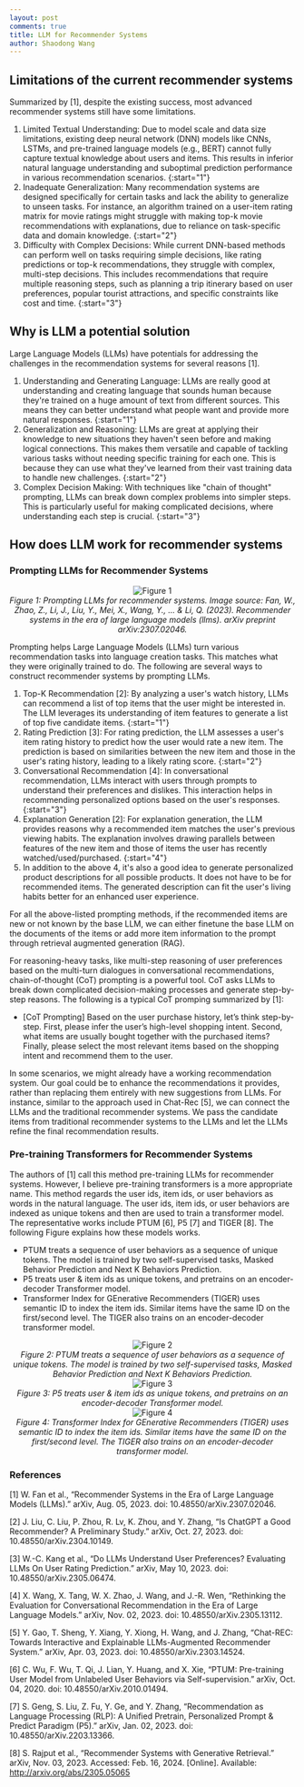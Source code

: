 ```yaml
---
layout: post
comments: true
title: LLM for Recommender Systems
author: Shaodong Wang
---
```


## Limitations of the current recommender systems
Summarized by \[1\], despite the existing success, most advanced recommender systems still have some limitations.

1.	Limited Textual Understanding: Due to model scale and data size limitations, existing deep neural network (DNN) models like CNNs, LSTMs, and pre-trained language models (e.g., BERT) cannot fully capture textual knowledge about users and items. This results in inferior natural language understanding and suboptimal prediction performance in various recommendation scenarios.
{:start="1"}
2.	Inadequate Generalization: Many recommendation systems are designed specifically for certain tasks and lack the ability to generalize to unseen tasks. For instance, an algorithm trained on a user-item rating matrix for movie ratings might struggle with making top-k movie recommendations with explanations, due to reliance on task-specific data and domain knowledge.
{:start="2"}
3.	Difficulty with Complex Decisions: While current DNN-based methods can perform well on tasks requiring simple decisions, like rating predictions or top-k recommendations, they struggle with complex, multi-step decisions. This includes recommendations that require multiple reasoning steps, such as planning a trip itinerary based on user preferences, popular tourist attractions, and specific constraints like cost and time.
{:start="3"}

## Why is LLM a potential solution
Large Language Models (LLMs) have potentials for addressing the challenges in the recommendation systems for several reasons \[1\]. 

1.	Understanding and Generating Language: LLMs are really good at understanding and creating language that sounds human because they're trained on a huge amount of text from different sources. This means they can better understand what people want and provide more natural responses.
{:start="1"}
2.	Generalization and Reasoning: LLMs are great at applying their knowledge to new situations they haven't seen before and making logical connections. This makes them versatile and capable of tackling various tasks without needing specific training for each one. This is because they can use what they've learned from their vast training data to handle new challenges.
{:start="2"}
3.	Complex Decision Making: With techniques like "chain of thought" prompting, LLMs can break down complex problems into simpler steps. This is particularly useful for making complicated decisions, where understanding each step is crucial.
{:start="3"}

## How does LLM work for recommender systems

### Prompting LLMs for Recommender Systems

<div style="text-align: center">
  <img src="{{ site.url }}{{ site.baseurl }}/assets/images/llm4recsys/prompting.png" 
  alt="Figure 1">
  <figcaption><em>Figure 1: Prompting LLMs for recommender systems. Image source: Fan, W., Zhao, Z., Li, J., Liu, Y., Mei, X., Wang, Y., ... & Li, Q. (2023). Recommender systems in the era of large language models (llms). arXiv preprint arXiv:2307.02046.</em></figcaption>
</div>

Prompting helps Large Language Models (LLMs) turn various recommendation tasks into language creation tasks. This matches what they were originally trained to do. The following are several ways to construct recommender systems by prompting LLMs. 

1.	Top-K Recommendation \[2\]: By analyzing a user's watch history, LLMs can recommend a list of top items that the user might be interested in. The LLM leverages its understanding of item features to generate a list of top five candidate items.
{:start="1"}
2.	Rating Prediction \[3\]: For rating prediction, the LLM assesses a user's item rating history to predict how the user would rate a new item. The prediction is based on similarities between the new item and those in the user's rating history, leading to a likely rating score.
{:start="2"}
3.	Conversational Recommendation \[4\]: In conversational recommendation, LLMs interact with users through prompts to understand their preferences and dislikes. This interaction helps in recommending personalized options based on the user's responses.
{:start="3"}
4.	Explanation Generation \[2\]: For explanation generation, the LLM provides reasons why a recommended item matches the user's previous viewing habits. The explanation involves drawing parallels between features of the new item and those of items the user has recently watched/used/purchased.
{:start="4"}
5. In addition to the above 4, it's also a good idea to generate personalized product descriptions for all possible products. It does not have to be for recommended items. The generated description can fit the user's living habits better for an enhanced user experience. 

For all the above-listed prompting methods, if the recommended items are new or not known by the base LLM, we can either finetune the base LLM on the documents of the items or add more item information to the prompt through retrieval augmented generation (RAG). 

For reasoning-heavy tasks, like multi-step reasoning of user preferences based on the multi-turn dialogues in conversational recommendations, chain-of-thought (CoT) prompting is a powerful tool. CoT asks LLMs to break down complicated decision-making processes and generate step-by-step reasons. The following is a typical CoT promping summarized by \[1\]:
-	\[CoT Prompting\] Based on the user purchase history, let’s think step-by-step. First, please infer the user’s high-level shopping intent. Second, what items are usually bought together with the purchased items? Finally, please select the most relevant items based on the shopping intent and recommend them to the user.


In some scenarios, we might already have a working recommendation system. Our goal could be to enhance the recommendations it provides, rather than replacing them entirely with new suggestions from LLMs. For instance, similar to the approach used in Chat-Rec \[5\], we can connect the LLMs and the traditional recommender systems. We pass the candidate items from traditional recommender systems to the LLMs and let the LLMs refine the final recommendation results. 



### Pre-training Transformers for Recommender Systems
The authors of \[1\] call this method pre-training LLMs for recommender systems. However, I believe pre-training transformers is a more appropriate name. This method regards the user ids, item ids, or user behaviors as words in the natural language. The user ids, item ids, or user behaviors are indexed as unique tokens and then are used to train a transformer model. The representative works include PTUM \[6\], P5 \[7\] and TIGER \[8\]. The following Figure explains how these models works.
- PTUM treats a sequence of user behaviors as a sequence of unique tokens. The model is trained by two self-supervised tasks, Masked Behavior Prediction and Next K Behaviors Prediction.
- P5 treats user & item ids as unique tokens, and pretrains on an encoder-decoder Transformer model.
- Transformer Index for GEnerative Recommenders (TIGER) uses semantic ID to index the item ids. Similar items have the same ID on the first/second level. The TIGER also trains on an encoder-decoder transformer model.

<div style="text-align: center">
  <img src="{{ site.url }}{{ site.baseurl }}/assets/images/llm4recsys/ptum.png" 
  alt="Figure 2">
  <figcaption><em>Figure 2: PTUM treats a sequence of user behaviors as a sequence of unique tokens. The model is trained by two self-supervised tasks, Masked Behavior Prediction and Next K Behaviors Prediction. </em></figcaption>
</div>

<div style="text-align: center">
  <img src="{{ site.url }}{{ site.baseurl }}/assets/images/llm4recsys/p5.png" 
  alt="Figure 3">
  <figcaption><em>Figure 3: P5 treats user & item ids as unique tokens, and pretrains on an encoder-decoder Transformer model.  </em></figcaption>
</div>

<div style="text-align: center">
  <img src="{{ site.url }}{{ site.baseurl }}/assets/images/llm4recsys/TIGER.png" 
  alt="Figure 4">
  <figcaption><em>Figure 4: Transformer Index for GEnerative Recommenders (TIGER) uses semantic ID to index the item ids. Similar items have the same ID on the first/second level. The TIGER also trains on an encoder-decoder transformer model. </em></figcaption>
</div>

### References

\[1\]	W. Fan et al., “Recommender Systems in the Era of Large Language Models (LLMs).” arXiv, Aug. 05, 2023. doi: 10.48550/arXiv.2307.02046.

\[2\]	J. Liu, C. Liu, P. Zhou, R. Lv, K. Zhou, and Y. Zhang, “Is ChatGPT a Good Recommender? A Preliminary Study.” arXiv, Oct. 27, 2023. doi: 10.48550/arXiv.2304.10149.

\[3\]	W.-C. Kang et al., “Do LLMs Understand User Preferences? Evaluating LLMs On User Rating Prediction.” arXiv, May 10, 2023. doi: 10.48550/arXiv.2305.06474.

\[4\]	X. Wang, X. Tang, W. X. Zhao, J. Wang, and J.-R. Wen, “Rethinking the Evaluation for Conversational Recommendation in the Era of Large Language Models.” arXiv, Nov. 02, 2023. doi: 10.48550/arXiv.2305.13112.

\[5\]	Y. Gao, T. Sheng, Y. Xiang, Y. Xiong, H. Wang, and J. Zhang, “Chat-REC: Towards Interactive and Explainable LLMs-Augmented Recommender System.” arXiv, Apr. 03, 2023. doi: 10.48550/arXiv.2303.14524.

\[6\]	C. Wu, F. Wu, T. Qi, J. Lian, Y. Huang, and X. Xie, “PTUM: Pre-training User Model from Unlabeled User Behaviors via Self-supervision.” arXiv, Oct. 04, 2020. doi: 10.48550/arXiv.2010.01494.

\[7\]	S. Geng, S. Liu, Z. Fu, Y. Ge, and Y. Zhang, “Recommendation as Language Processing (RLP): A Unified Pretrain, Personalized Prompt & Predict Paradigm (P5).” arXiv, Jan. 02, 2023. doi: 10.48550/arXiv.2203.13366.

\[8\]	S. Rajput et al., “Recommender Systems with Generative Retrieval.” arXiv, Nov. 03, 2023. Accessed: Feb. 16, 2024. \[Online\]. Available: http://arxiv.org/abs/2305.05065

